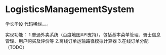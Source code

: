 # LogisticsManagementSystem
学长毕设
代码稀烂。。。

实现功能：
1.普通外卖系统（百度地图API支持），包括基本菜单管理、骑士信息管理、用户购买及评价等
2.离线订单运输路径模拟计算器
3.在线订单分配（TODO）
